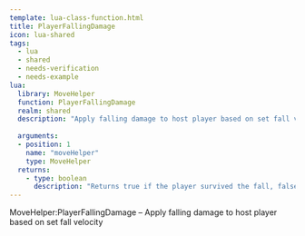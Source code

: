 ```yaml
---
template: lua-class-function.html
title: PlayerFallingDamage
icon: lua-shared
tags:
  - lua
  - shared
  - needs-verification
  - needs-example
lua:
  library: MoveHelper
  function: PlayerFallingDamage
  realm: shared
  description: "Apply falling damage to host player based on set fall velocity"
  
  arguments:
  - position: 1
    name: "moveHelper"
    type: MoveHelper
  returns:
    - type: boolean
      description: "Returns true if the player survived the fall, false if they died"
---
```


<div class="lua__search__keywords">
MoveHelper:PlayerFallingDamage &#x2013; Apply falling damage to host player based on set fall velocity
</div>

